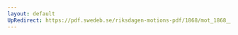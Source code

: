 ```yaml
---
layout: default
UpRedirect: https://pdf.swedeb.se/riksdagen-motions-pdf/1868/mot_1868__ak__00275/mot_1868__ak__00275_001.pdf
---
```


